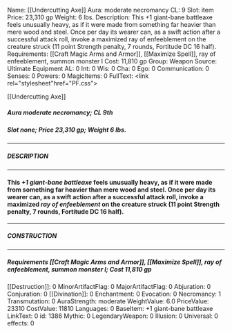 Name: [[Undercutting Axe]]
Aura: moderate necromancy
CL: 9
Slot: item
Price: 23,310 gp
Weight: 6 lbs.
Description: This +1 giant-bane battleaxe feels unusually heavy, as if it were made from something far heavier than mere wood and steel. Once per day its wearer can, as a swift action after a successful attack roll, invoke a maximized ray of enfeeblement on the creature struck (11 point Strength penalty, 7 rounds, Fortitude DC 16 half).
Requirements: [[Craft Magic Arms and Armor]], [[Maximize Spell]], ray of enfeeblement, summon monster I
Cost: 11,810 gp
Group: Weapon
Source: Ultimate Equipment
AL: 0
Int: 0
Wis: 0
Cha: 0
Ego: 0
Communication: 0
Senses: 0
Powers: 0
MagicItems: 0
FullText: <link rel="stylesheet"href="PF.css"><div class="heading"><p class="alignleft">[[Undercutting Axe]]</p><div style="clear: both;"></div></div><div><h5><b>Aura </b>moderate necromancy; <b>CL </b>9th</h5><h5><b>Slot </b>none; <b>Price </b>23,310 gp; <b>Weight </b>6 lbs.</h5></div><hr/><div><h5><b>DESCRIPTION</b></h5></div><hr/><div><h4><p>This <i>+1 giant-bane battleaxe</i> feels unusually heavy, as if it were made from something far heavier than mere wood and steel. Once per day its wearer can, as a swift action after a successful attack roll, invoke a maximized <i>ray of enfeeblement</i> on the creature struck (11 point Strength penalty, 7 rounds, Fortitude DC 16 half).</p></h4></div><hr/><div><h5><b>CONSTRUCTION</b></h5></div><hr/><div><h5><b>Requirements </b>[[Craft Magic Arms and Armor]], [[Maximize Spell]], <i>ray of enfeeblement</i>, <i>summon monster I</i>; <b>Cost </b>11,810 gp</h5></div>
[[Destruction]]: 0
MinorArtifactFlag: 0
MajorArtifactFlag: 0
Abjuration: 0
Conjuration: 0
[[Divination]]: 0
Enchantment: 0
Evocation: 0
Necromancy: 1
Transmutation: 0
AuraStrength: moderate
WeightValue: 6.0
PriceValue: 23310
CostValue: 11810
Languages: 0
BaseItem: +1 giant-bane battleaxe
LinkText: 0
id: 1386
Mythic: 0
LegendaryWeapon: 0
Illusion: 0
Universal: 0
effects: 0
